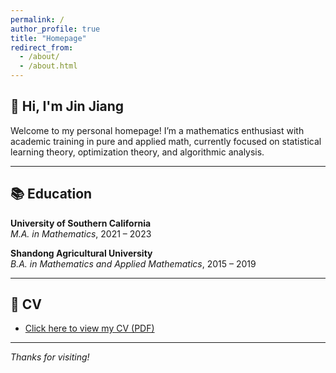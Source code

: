 ```yaml
---
permalink: /
author_profile: true
title: "Homepage"
redirect_from: 
  - /about/
  - /about.html
---
```


## 👋 Hi, I'm Jin Jiang

Welcome to my personal homepage! I’m a mathematics enthusiast with academic training in pure and applied math, currently focused on statistical learning theory, optimization theory, and algorithmic analysis.


---

## 📚 Education

**University of Southern California**  
_M.A. in Mathematics_, 2021 – 2023  


**Shandong Agricultural University**  
_B.A. in Mathematics and Applied Mathematics_, 2015 – 2019  

---

## 📄 CV

- [Click here to view my CV (PDF)](https://hollowowlloh.github.io/files/CV.pdf)

---

_Thanks for visiting!_

